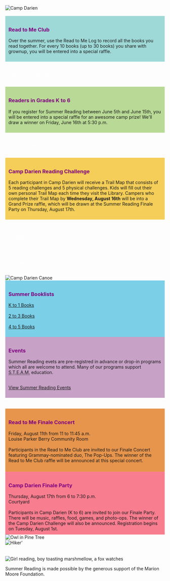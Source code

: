 <div class="col-md-12">
<img class="img-responsive center-block" src="/uploads/departments/youth/summer_reading/2017_cl_summer_reading_header.jpg" alt="Camp Darien" />
<br />
<br />

</div>

<div class="row">
<div class="col-md-10">
<div class="row">
<div class="col-md-5">
<div style="background-color:#9fd9d7; padding:10px;">

<h3 style="color: purple;">Read to Me Club</h3>

Over the summer, use the Read to Me Log to record all the books you read together. For every 10 books (up to 30 books) you share with grownup, you will be entered into a special raffle. 

</div>
<br />
<p>
<a href="#" class="btn-u btn-primary" style="text-decoration:none; color:#fff;">Read to Me Club Sign Ups</a>
</p>
<br />
</div>
<div class="col-md-5">
<div style="background-color:#b9da96; padding:10px;">

<h3 style="color: purple;">Readers in Grades K to 6</h3>

If you register for Summer Reading between June 5th and June 15th, you will be entered into a special raffle for an awesome camp prize! We'll draw a winner on Friday, June 16th at 5:30 p.m.
</div>
<br />
<p>
<a href="#" class="btn-u btn-primary" style="text-decoration:none; color:#fff;">K to 6 Sign Ups</a>
</p>
<br />
</div>
</div>
<div class="row">
<div class="col-md-10">
<div style="background-color:#f5ce59; padding:10px;">

<h3 style="color: purple;">Camp Darien Reading Challenge</h3>

Each participant in Camp Darien will receive a Trail Map that consists of 5 reading challenges and 5 physical challenges. Kids will fill out their own personal Trail Map each time they visit the Library. Campers who complete their Trail Map by **Wednesday, August 16th** will be into a Grand Prize raffle, which will be drawn at the Summer Reading Finale Party on Thursday, August 17th.
</div>
<br />

<div class="row">
<div class="col-md-3">
<br />
<p>
<a href="https://dar.to/2pGi8Qo" class="btn-u btn-primary" style="text-decoration:none; color:#fff;">Trail Map</a>
</p>
<br />
</div>
<div class="col-md-3">
<br />
<p>
<a href="https://dar.to/2pG4oF5" class="btn-u btn-primary" style="text-decoration:none; color:#fff;">Brochure</a>
</p>
<br />
</div>
<div class="col-md-6">
<img class="img-responsive center-block" src="/uploads/departments/youth/summer_reading/canoe.jpg" alt="Camp Darien Canoe" title="Let's Go!" />
<br />
</div>
</div>

<div class="row">
<div class="col-md-6">
<div style="background-color:#7bcfe7; padding:10px;"> 

<h3 style="color: purple;">Summer Booklists</h3>

[K to 1 Books](# "K to 1 Recommended Summer Reads")<br /><br />
[2 to 3 Books](# "2 to 3 Recommended Summer Reads")<br /><br />
[4 to 5 Books](# "4 to 5 Recommended Summer Reads")
<br />
</div> 
</div>
<div class="col-md-6">
<div style="background-color:#c7a1c6; padding:10px;"> 

<h3 style="color: purple;">Events</h3>
Summer Reading evets are pre-registred in advance or drop-in programs which all are welcome to attend. Many of our programs support <abbr title="Science, Technology, Enginnering, Arts, and Mathematics">S.T.E.A.M.</abbr> education. 
<br />
<br />

[View Summer Reading Events](https://dar.to/2pODdIA "Summer Reading Events for Kids")
<br />

</div>
</div> 
</div>
<br />
<br />
<div class="row">
<div class="col-md-6"> 
<div style="background-color:#e7954d; padding:10px;">

<h3 style="color: purple;">Read to Me Finale Concert</h3>
Friday, August 11th from 11 to 11:45 a.m.<br />
Louise Parker Berry Community Room
<br />
<br />
Participants in the Read to Me Club are invited to our Finale Concert featuring Grammay-nominated duo, The Pop-Ups. The winner of the Read to Me Club raffle will be announced at this special concert. 
<br />
<br />
</div>
</div>

<div class="col-md-6"> 
<div style="background-color:#f87d8f; padding:10px;">

<h3 style="color: purple;">Camp Darien Finale Party</h3>
Thursday, August 17th from 6 to 7:30 p.m.<br />
Courtyard
<br />
<br />
Participants in Camp Darien (K to 6) are invited to join our Finale Party. There will be music, raffles, food, games, and photo-ops. The winner of the Camp Darien Challenge will also be announced. Registration begins on Tuesday, August 1st. 
<br />
</div>
</div>
</div>

</div>
</div>
</div>
<div class="col-md-2">
<img class="img-responsive center-block" src="/uploads/departments/youth/summer_reading/pine_tree_owl.jpg" alt="Owl in Pine Tree" title="Whoo? Whoo?" />
<br />

<img class="img-responsive center-block" src="/uploads/departments/youth/summer_reading/boy_with_backpack.jpg" alt="Hiker' " title="I'll be a backpack while you run!" />

</div>
</div>

<br />
<br />
<div class="row">
<div class="col-md-10">

<img class="img-responsive center-block" src="/uploads/departments/youth/summer_reading/2017_camp_fire_scene.jpg" alt="Girl reading, boy toasting marshmellow, a fox watches" title="Nom! Nom! Nom!" />
<br />

</div>
</div>


Summer Reading is made possible by the generous support of the Marion Moore Foundation.